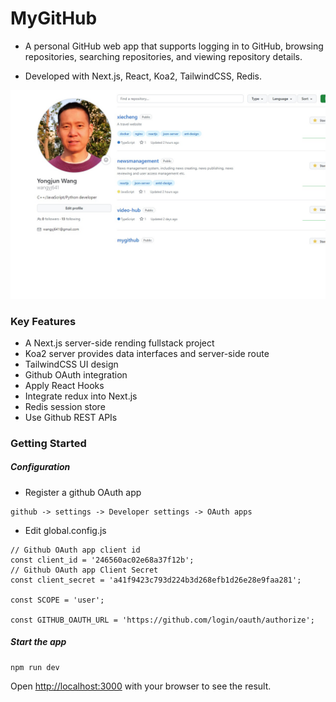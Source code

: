 # MyGitHub

- A personal GitHub web app that supports logging in to GitHub, browsing repositories, searching repositories, and viewing repository details.

- Developed with Next.js, React, Koa2, TailwindCSS, Redis.

![screenshot](public/screenshot.jpg)

### Key Features

- A Next.js server-side rending fullstack project 
- Koa2 server provides data interfaces and server-side route
- TailwindCSS UI design
- Github OAuth integration
- Apply React Hooks
- Integrate redux into Next.js
- Redis session store
- Use Github REST APIs


### Getting Started

##### Configuration
- Register a github OAuth app
```
github -> settings -> Developer settings -> OAuth apps
```
- Edit global.config.js
```
// Github OAuth app client id
const client_id = '246560ac02e68a37f12b';
// Github OAuth app Client Secret
const client_secret = 'a41f9423c793d224b3d268efb1d26e28e9faa281';

const SCOPE = 'user';

const GITHUB_OAUTH_URL = 'https://github.com/login/oauth/authorize';
```

##### Start the app

```shell
npm run dev
```

Open [http://localhost:3000](http://localhost:3000) with your browser to see the result.

